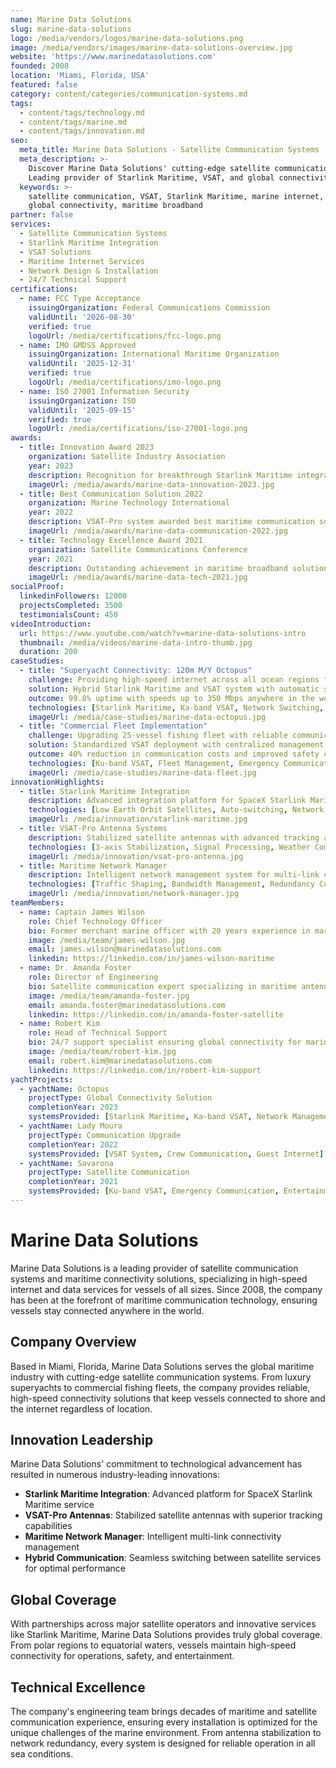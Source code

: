 ```yaml
---
name: Marine Data Solutions
slug: marine-data-solutions
logo: /media/vendors/logos/marine-data-solutions.png
image: /media/vendors/images/marine-data-solutions-overview.jpg
website: 'https://www.marinedatasolutions.com'
founded: 2008
location: 'Miami, Florida, USA'
featured: false
category: content/categories/communication-systems.md
tags:
  - content/tags/technology.md
  - content/tags/marine.md
  - content/tags/innovation.md
seo:
  meta_title: Marine Data Solutions - Satellite Communication Systems | Paul Thames
  meta_description: >-
    Discover Marine Data Solutions' cutting-edge satellite communication systems.
    Leading provider of Starlink Maritime, VSAT, and global connectivity solutions.
  keywords: >-
    satellite communication, VSAT, Starlink Maritime, marine internet,
    global connectivity, maritime broadband
partner: false
services:
  - Satellite Communication Systems
  - Starlink Maritime Integration
  - VSAT Solutions
  - Maritime Internet Services
  - Network Design & Installation
  - 24/7 Technical Support
certifications:
  - name: FCC Type Acceptance
    issuingOrganization: Federal Communications Commission
    validUntil: '2026-08-30'
    verified: true
    logoUrl: /media/certifications/fcc-logo.png
  - name: IMO GMDSS Approved
    issuingOrganization: International Maritime Organization
    validUntil: '2025-12-31'
    verified: true
    logoUrl: /media/certifications/imo-logo.png
  - name: ISO 27001 Information Security
    issuingOrganization: ISO
    validUntil: '2025-09-15'
    verified: true
    logoUrl: /media/certifications/iso-27001-logo.png
awards:
  - title: Innovation Award 2023
    organization: Satellite Industry Association
    year: 2023
    description: Recognition for breakthrough Starlink Maritime integration technology
    imageUrl: /media/awards/marine-data-innovation-2023.jpg
  - title: Best Communication Solution 2022
    organization: Marine Technology International
    year: 2022
    description: VSAT-Pro system awarded best maritime communication solution
    imageUrl: /media/awards/marine-data-communication-2022.jpg
  - title: Technology Excellence Award 2021
    organization: Satellite Communications Conference
    year: 2021
    description: Outstanding achievement in maritime broadband solutions
    imageUrl: /media/awards/marine-data-tech-2021.jpg
socialProof:
  linkedinFollowers: 12000
  projectsCompleted: 3500
  testimonialsCount: 450
videoIntroduction:
  url: https://www.youtube.com/watch?v=marine-data-solutions-intro
  thumbnail: /media/videos/marine-data-intro-thumb.jpg
  duration: 200
caseStudies:
  - title: "Superyacht Connectivity: 120m M/Y Octopus"
    challenge: Providing high-speed internet across all ocean regions for owner and guests
    solution: Hybrid Starlink Maritime and VSAT system with automatic switching
    outcome: 99.8% uptime with speeds up to 350 Mbps anywhere in the world
    technologies: [Starlink Maritime, Ka-band VSAT, Network Switching, Load Balancing]
    imageUrl: /media/case-studies/marine-data-octopus.jpg
  - title: "Commercial Fleet Implementation"
    challenge: Upgrading 25-vessel fishing fleet with reliable communication systems
    solution: Standardized VSAT deployment with centralized management
    outcome: 40% reduction in communication costs and improved safety compliance
    technologies: [Ku-band VSAT, Fleet Management, Emergency Communication]
    imageUrl: /media/case-studies/marine-data-fleet.jpg
innovationHighlights:
  - title: Starlink Maritime Integration
    description: Advanced integration platform for SpaceX Starlink Maritime service
    technologies: [Low Earth Orbit Satellites, Auto-switching, Network Management]
    imageUrl: /media/innovation/starlink-maritime.jpg
  - title: VSAT-Pro Antenna Systems
    description: Stabilized satellite antennas with advanced tracking and signal optimization
    technologies: [3-axis Stabilization, Signal Processing, Weather Compensation]
    imageUrl: /media/innovation/vsat-pro-antenna.jpg
  - title: Maritime Network Manager
    description: Intelligent network management system for multi-link connectivity
    technologies: [Traffic Shaping, Bandwidth Management, Redundancy Control]
    imageUrl: /media/innovation/network-manager.jpg
teamMembers:
  - name: Captain James Wilson
    role: Chief Technology Officer
    bio: Former merchant marine officer with 20 years experience in maritime communications
    image: /media/team/james-wilson.jpg
    email: james.wilson@marinedatasolutions.com
    linkedin: https://linkedin.com/in/james-wilson-maritime
  - name: Dr. Amanda Foster
    role: Director of Engineering
    bio: Satellite communication expert specializing in maritime antenna systems
    image: /media/team/amanda-foster.jpg
    email: amanda.foster@marinedatasolutions.com
    linkedin: https://linkedin.com/in/amanda-foster-satellite
  - name: Robert Kim
    role: Head of Technical Support
    bio: 24/7 support specialist ensuring global connectivity for marine vessels
    image: /media/team/robert-kim.jpg
    email: robert.kim@marinedatasolutions.com
    linkedin: https://linkedin.com/in/robert-kim-support
yachtProjects:
  - yachtName: Octopus
    projectType: Global Connectivity Solution
    completionYear: 2023
    systemsProvided: [Starlink Maritime, Ka-band VSAT, Network Management, WiFi Systems]
  - yachtName: Lady Moura
    projectType: Communication Upgrade
    completionYear: 2022
    systemsProvided: [VSAT System, Crew Communication, Guest Internet]
  - yachtName: Savarona
    projectType: Satellite Communication
    completionYear: 2021
    systemsProvided: [Ku-band VSAT, Emergency Communication, Entertainment Systems]
---
```


# Marine Data Solutions

Marine Data Solutions is a leading provider of satellite communication systems and maritime connectivity solutions, specializing in high-speed internet and data services for vessels of all sizes. Since 2008, the company has been at the forefront of maritime communication technology, ensuring vessels stay connected anywhere in the world.

## Company Overview

Based in Miami, Florida, Marine Data Solutions serves the global maritime industry with cutting-edge satellite communication systems. From luxury superyachts to commercial fishing fleets, the company provides reliable, high-speed connectivity solutions that keep vessels connected to shore and the internet regardless of location.

## Innovation Leadership

Marine Data Solutions' commitment to technological advancement has resulted in numerous industry-leading innovations:

- **Starlink Maritime Integration**: Advanced platform for SpaceX Starlink Maritime service
- **VSAT-Pro Antennas**: Stabilized satellite antennas with superior tracking capabilities
- **Maritime Network Manager**: Intelligent multi-link connectivity management
- **Hybrid Communication**: Seamless switching between satellite services for optimal performance

## Global Coverage

With partnerships across major satellite operators and innovative services like Starlink Maritime, Marine Data Solutions provides truly global coverage. From polar regions to equatorial waters, vessels maintain high-speed connectivity for operations, safety, and entertainment.

## Technical Excellence

The company's engineering team brings decades of maritime and satellite communication experience, ensuring every installation is optimized for the unique challenges of the marine environment. From antenna stabilization to network redundancy, every system is designed for reliable operation in all sea conditions.